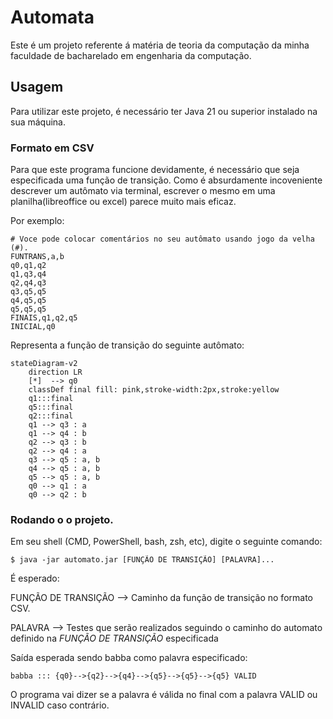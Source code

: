 # Automata
Este é um projeto referente á matéria de teoria da computação da minha faculdade de bacharelado em engenharia da computação.

## Usagem
Para utilizar este projeto, é necessário ter Java 21 ou superior instalado na sua máquina.

### Formato em CSV
Para que este programa funcione devidamente, é necessário que seja especificada uma função de transição.
Como é absurdamente incoveniente descrever um autômato via terminal, escrever o mesmo em uma planilha(libreoffice ou excel) parece muito mais eficaz.

Por exemplo:

```
# Voce pode colocar comentários no seu autômato usando jogo da velha (#).
FUNTRANS,a,b
q0,q1,q2
q1,q3,q4
q2,q4,q3
q3,q5,q5
q4,q5,q5
q5,q5,q5
FINAIS,q1,q2,q5
INICIAL,q0
```
Representa a função de transição do seguinte autômato:
```mermaid
stateDiagram-v2
    direction LR
    [*]  --> q0
    classDef final fill: pink,stroke-width:2px,stroke:yellow
    q1:::final
    q5:::final
    q2:::final
    q1 --> q3 : a
    q1 --> q4 : b
    q2 --> q3 : b
    q2 --> q4 : a
    q3 --> q5 : a, b
    q4 --> q5 : a, b
    q5 --> q5 : a, b
    q0 --> q1 : a
    q0 --> q2 : b
```

### Rodando o o projeto.
Em seu shell (CMD, PowerShell, bash, zsh, etc), digite o seguinte comando:

```
$ java -jar automato.jar [FUNÇÃO DE TRANSIÇÃO] [PALAVRA]...
```
É esperado:

FUNÇÃO DE TRANSIÇÃO --> Caminho da função de transição no formato CSV.

PALAVRA --> Testes que serão realizados seguindo o caminho do automato definido na *FUNÇÃO DE TRANSIÇÃO* especificada

Saída esperada sendo babba como palavra especificado:
```
babba ::: {q0}-->{q2}-->{q4}-->{q5}-->{q5}-->{q5} VALID
```
O programa vai dizer se a palavra é válida no final com a palavra VALID ou INVALID caso contrário.

